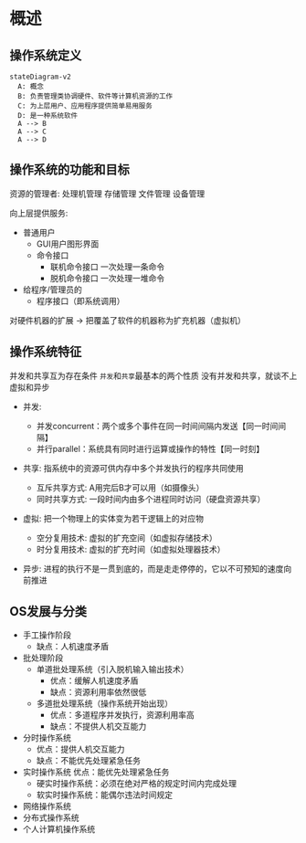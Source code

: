 # 概述

## 操作系统定义

```mermaid
stateDiagram-v2
  A: 概念
  B: 负责管理类协调硬件、软件等计算机资源的工作
  C: 为上层用户、应用程序提供简单易用服务
  D: 是一种系统软件
  A --> B
  A --> C
  A --> D
```

## 操作系统的功能和目标

资源的管理者: 处理机管理 存储管理 文件管理 设备管理

向上层提供服务:
- 普通用户
  - GUI用户图形界面
  - 命令接口
    - 联机命令接口 一次处理一条命令
    - 脱机命令接口 一次处理一堆命令
- 给程序/管理员的
  - 程序接口（即系统调用）

对硬件机器的扩展 -> 把覆盖了软件的机器称为扩充机器（虚拟机）

## 操作系统特征
并发和共享互为存在条件
`并发`和`共享`最基本的两个性质
没有并发和共享，就谈不上虚拟和异步
- 并发:
  - 并发concurrent：两个或多个事件在同一时间间隔内发送【同一时间间隔】
  - 并行parallel：系统具有同时进行运算或操作的特性【同一时刻】

- 共享: 指系统中的资源可供内存中多个并发执行的程序共同使用
  - 互斥共享方式: A用完后B才可以用（如摄像头）
  - 同时共享方式: 一段时间内由多个进程同时访问（硬盘资源共享）

- 虚拟: 把一个物理上的实体变为若干逻辑上的对应物
  - 空分复用技术: 虚拟的扩充空间（如虚拟存储技术）
  - 时分复用技术: 虚拟的扩充时间（如虚拟处理器技术）

- 异步: 进程的执行不是一贯到底的，而是走走停停的，它以不可预知的速度向前推进

## OS发展与分类
- 手工操作阶段
  - 缺点：人机速度矛盾
- 批处理阶段
  - 单道批处理系统（引入脱机输入输出技术）
    - 优点：缓解人机速度矛盾
    - 缺点：资源利用率依然很低
  - 多道批处理系统（操作系统开始出现）
    - 优点：多道程序并发执行，资源利用率高
    - 缺点：不提供人机交互能力
- 分时操作系统
  - 优点：提供人机交互能力
  - 缺点：不能优先处理紧急任务
- 实时操作系统 优点：能优先处理紧急任务
  - 硬实时操作系统：必须在绝对严格的规定时间内完成处理
  - 软实时操作系统：能偶尔违法时间规定
- 网络操作系统
- 分布式操作系统
- 个人计算机操作系统
